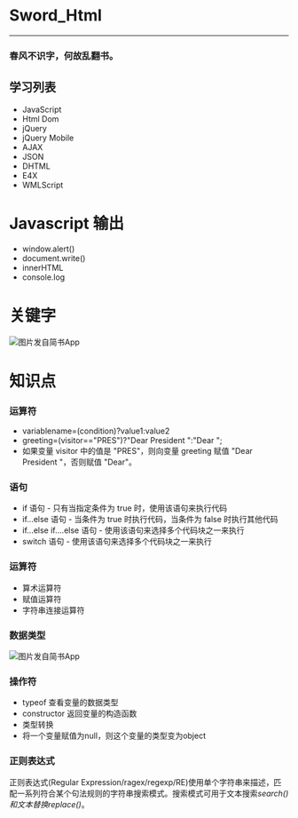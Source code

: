 # Sword_Html
---
### 春风不识字，何故乱翻书。
## 学习列表
- JavaScript
- Html Dom
- jQuery
- jQuery Mobile
- AJAX
- JSON
- DHTML
- E4X
- WMLScript
# Javascript 输出
- window.alert()
- document.write()
- innerHTML
- console.log
# 关键字
![图片发自简书App](http://upload-images.jianshu.io/upload_images/13904740-cb7dfd0a37426185.png?imageMogr2/auto-orient/strip%7CimageView2/2/w/1080/q/50)

# 知识点
### 运算符
- variablename=(condition)?value1:value2 
- greeting=(visitor=="PRES")?"Dear President ":"Dear ";
- 如果变量 visitor 中的值是 "PRES"，则向变量 greeting 赋值 "Dear President "，否则赋值 "Dear"。
### 语句
- if 语句 - 只有当指定条件为 true 时，使用该语句来执行代码
- if...else 语句 - 当条件为 true 时执行代码，当条件为 false 时执行其他代码
- if...else if....else 语句 - 使用该语句来选择多个代码块之一来执行
- switch 语句 - 使用该语句来选择多个代码块之一来执行
### 运算符
- 算术运算符
- 赋值运算符
- 字符串连接运算符
### 数据类型
![图片发自简书App](http://upload-images.jianshu.io/upload_images/13904740-52285eac908640d3.png?imageMogr2/auto-orient/strip%7CimageView2/2/w/1080/q/50)
### 操作符
- typeof   查看变量的数据类型
- constructor  返回变量的构造函数
- 类型转换
- 将一个变量赋值为null，则这个变量的类型变为object
### 正则表达式
正则表达式(Regular Expression/ragex/regexp/RE)使用单个字符串来描述，匹配一系列符合某个句法规则的字符串搜索模式。搜索模式可用于文本搜索*search()*和文本替换*replace()*。

